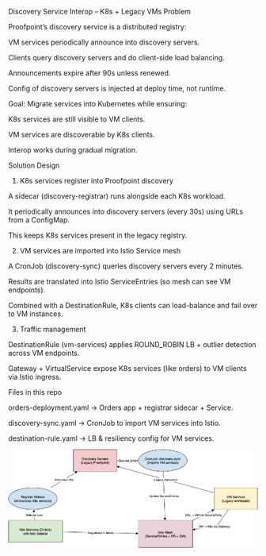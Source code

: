 Discovery Service Interop – K8s + Legacy VMs Problem

Proofpoint’s discovery service is a distributed registry:

VM services periodically announce into discovery servers.

Clients query discovery servers and do client-side load balancing.

Announcements expire after 90s unless renewed.

Config of discovery servers is injected at deploy time, not runtime.

Goal:
Migrate services into Kubernetes while ensuring:

K8s services are still visible to VM clients.

VM services are discoverable by K8s clients.

Interop works during gradual migration.

Solution Design
1. K8s services register into Proofpoint discovery

A sidecar (discovery-registrar) runs alongside each K8s workload.

It periodically announces into discovery servers (every 30s) using URLs from a ConfigMap.

This keeps K8s services present in the legacy registry.

2. VM services are imported into Istio Service mesh

A CronJob (discovery-sync) queries discovery servers every 2 minutes.

Results are translated into Istio ServiceEntries (so mesh can see VM endpoints).

Combined with a DestinationRule, K8s clients can load-balance and fail over to VM instances.

3. Traffic management

DestinationRule (vm-services) applies ROUND_ROBIN LB + outlier detection across VM endpoints.

Gateway + VirtualService expose K8s services (like orders) to VM clients via Istio ingress.


Files in this repo

orders-deployment.yaml → Orders app + registrar sidecar + Service.

discovery-sync.yaml → CronJob to import VM services into Istio.

destination-rule.yaml → LB & resiliency config for VM services.

![Architecture Diagram](ArchitectureDiagram.png)
